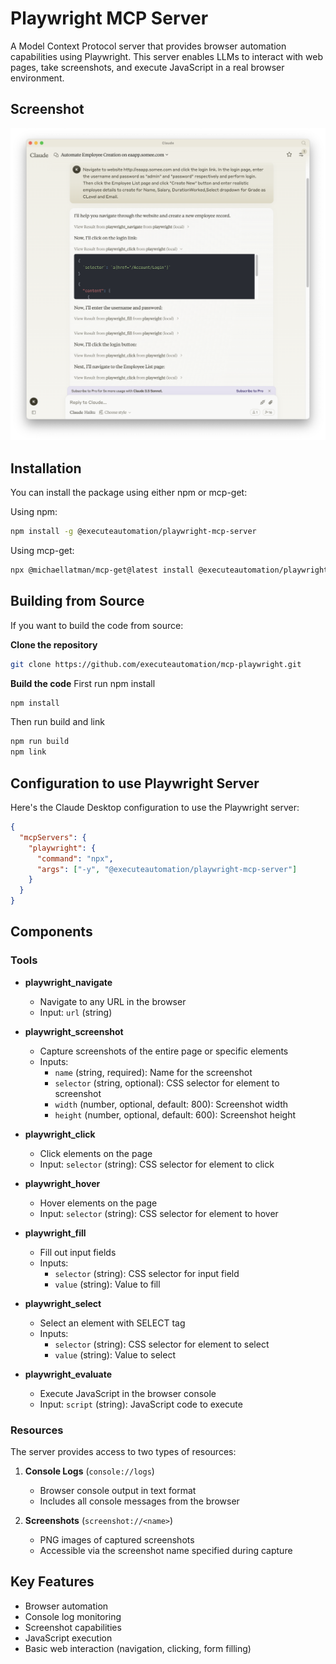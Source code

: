 # Playwright MCP Server

A Model Context Protocol server that provides browser automation capabilities using Playwright. This server enables LLMs to interact with web pages, take screenshots, and execute JavaScript in a real browser environment.

## Screenshot
![Playwright + Claude](image/playwright_claude.png)

## Installation

You can install the package using either npm or mcp-get:

Using npm:
```bash
npm install -g @executeautomation/playwright-mcp-server
```

Using mcp-get:
```bash
npx @michaellatman/mcp-get@latest install @executeautomation/playwright-mcp-server
```

## Building from Source

If you want to build the code from source:

**Clone the repository**
```bash
git clone https://github.com/executeautomation/mcp-playwright.git
```

**Build the code**
First run npm install

```bash
npm install
```
Then run build and link

```bash
npm run build
npm link
```

## Configuration to use Playwright Server
Here's the Claude Desktop configuration to use the Playwright server:

```json
{
  "mcpServers": {
    "playwright": {
      "command": "npx",
      "args": ["-y", "@executeautomation/playwright-mcp-server"]
    }
  }
}
```


## Components

### Tools

- **playwright_navigate**
  - Navigate to any URL in the browser
  - Input: `url` (string)

- **playwright_screenshot**
  - Capture screenshots of the entire page or specific elements
  - Inputs:
    - `name` (string, required): Name for the screenshot
    - `selector` (string, optional): CSS selector for element to screenshot
    - `width` (number, optional, default: 800): Screenshot width
    - `height` (number, optional, default: 600): Screenshot height

- **playwright_click**
  - Click elements on the page
  - Input: `selector` (string): CSS selector for element to click

- **playwright_hover**
  - Hover elements on the page
  - Input: `selector` (string): CSS selector for element to hover

- **playwright_fill**
  - Fill out input fields
  - Inputs:
    - `selector` (string): CSS selector for input field
    - `value` (string): Value to fill

- **playwright_select**
  - Select an element with SELECT tag
  - Inputs:
    - `selector` (string): CSS selector for element to select
    - `value` (string): Value to select

- **playwright_evaluate**
  - Execute JavaScript in the browser console
  - Input: `script` (string): JavaScript code to execute

### Resources

The server provides access to two types of resources:

1. **Console Logs** (`console://logs`)
   - Browser console output in text format
   - Includes all console messages from the browser

2. **Screenshots** (`screenshot://<name>`)
   - PNG images of captured screenshots
   - Accessible via the screenshot name specified during capture

## Key Features

- Browser automation
- Console log monitoring
- Screenshot capabilities
- JavaScript execution
- Basic web interaction (navigation, clicking, form filling)
